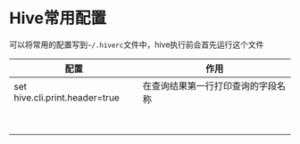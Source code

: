 # Hive常用配置

可以将常用的配置写到`~/.hiverc`文件中，hive执行前会首先运行这个文件

| 配置                           | 作用                               |
| ------------------------------ | ---------------------------------- |
| set hive.cli.print.header=true | 在查询结果第一行打印查询的字段名称 |
|                                |                                    |
|                                |                                    |
|                                |                                    |
|                                |                                    |
|                                |                                    |
|                                |                                    |
|                                |                                    |
|                                |                                    |

